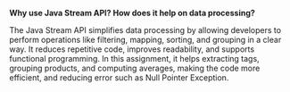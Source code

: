 **Why use Java Stream API? How does it help on data processing?**

The Java Stream API simplifies data processing by allowing developers to perform operations like filtering, mapping, sorting, and grouping in a clear way. It reduces repetitive code, improves readability, and supports functional programming. In this assignment, it helps extracting tags, grouping products, and computing averages, making the code more efficient, and reducing error such as Null Pointer Exception.
